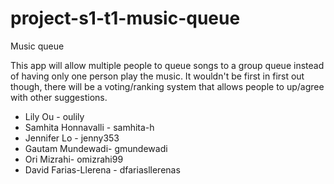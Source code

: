 # project-s1-t1-music-queue

Music queue 

This app will allow multiple people to queue songs to a group queue instead of having only one person play the music. 
It wouldn't be first in first out though, there will be a voting/ranking system that allows people to up/agree with other suggestions.

* Lily Ou - oulily
* Samhita Honnavalli - samhita-h
* Jennifer Lo - jenny353
* Gautam Mundewadi- gmundewadi
* Ori Mizrahi- omizrahi99
* David Farias-Llerena - dfariasllerenas
